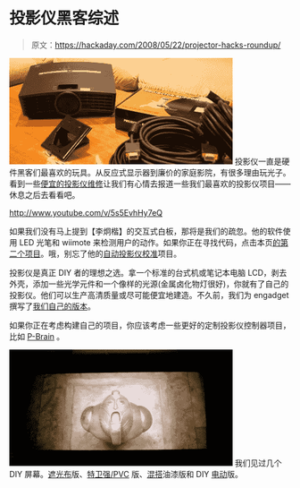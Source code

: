 # 投影仪黑客综述

> 原文：<https://hackaday.com/2008/05/22/projector-hacks-roundup/>

![](img/5ccef624f78729caf0c100ad54e2217a.png)
投影仪一直是硬件黑客们最喜欢的玩具。从反应式显示器到廉价的家庭影院，有很多理由玩光子。看到一些[便宜的投影仪维修](http://www.hackaday.com/2008/05/22/cheap-projector-repair/)让我们有心情去报道一些我们最喜欢的投影仪项目——休息之后去看看吧。

<http://www.youtube.com/v/5s5EvhHy7eQ>

  
如果我们没有马上提到【李炯楷】的交互式白板，那将是我们的疏忽。他的软件使用 LED 光笔和 wiimote 来检测用户的动作。如果你正在寻找代码，点击本页[的第二个项目](http://www.cs.cmu.edu/~johnny/projects/wii/)。哦，别忘了他的[自动投影仪校准](http://www.hackaday.com/2007/11/15/automatic-projector-calibration/)项目。

投影仪是真正 DIY 者的理想之选。拿一个标准的台式机或笔记本电脑 LCD，剥去外壳，添加一些光学元件和一个像样的光源(金属卤化物灯很好)，你就有了自己的投影仪。他们可以生产高清质量或尽可能便宜地建造。不久前，我们为 engadget 撰写了[我们自己的版本](http://www.engadget.com/2006/12/13/how-to-hd-projector-wrap-up-and-review-aka-part-7/)。

如果你正在考虑构建自己的项目，你应该考虑一些更好的定制投影仪控制器项目，比如 [P-Brain](http://www.diyaudio.com/forums/showthread.php?s=b1f23e5fd0da2576206e28659d1a6c13&threadid=62055&perpage=25&pagenumber=1) 。

![](img/352ee6f8eae56212ba2af4f1bb843256.png)
我们见过几个 DIY 屏幕。[遮光布](http://www.engadget.com/2006/08/29/how-to-make-a-custom-projector-screen/)版、[特卫强/PVC](http://www.instructables.com/id/Tyvek-Projector-Screen/) 版、[混搭](http://www.avsforum.com/avs-vb/showthread.php?t=662348)油漆版和 DIY [电动](http://www.hackaday.com/2006/01/21/motorized-projector-screen/)版。